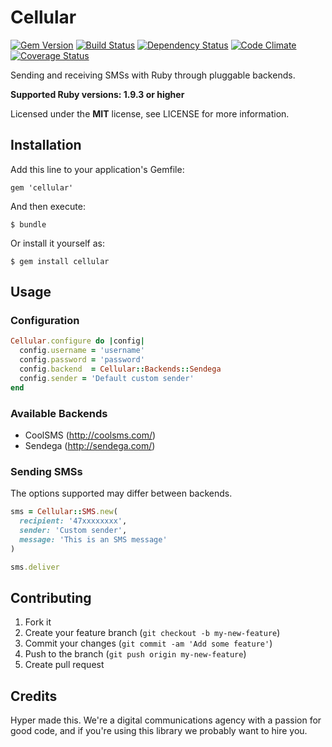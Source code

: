 # Cellular

[![Gem Version](https://badge.fury.io/rb/cellular.png)](https://rubygems.org/gems/cellular)
[![Build Status](https://secure.travis-ci.org/hyperoslo/cellular.png?branch=master)](https://travis-ci.org/hyperoslo/cellular)
[![Dependency Status](https://gemnasium.com/hyperoslo/cellular.png)](https://gemnasium.com/hyperoslo/cellular)
[![Code Climate](https://codeclimate.com/github/hyperoslo/cellular.png)](https://codeclimate.com/github/hyperoslo/cellular)
[![Coverage Status](https://coveralls.io/repos/hyperoslo/cellular/badge.png?branch=master)](https://coveralls.io/r/hyperoslo/cellular)

Sending and receiving SMSs with Ruby through pluggable backends.

**Supported Ruby versions: 1.9.3 or higher**

Licensed under the **MIT** license, see LICENSE for more information.


## Installation

Add this line to your application's Gemfile:

    gem 'cellular'

And then execute:

    $ bundle

Or install it yourself as:

    $ gem install cellular


## Usage

### Configuration

```ruby
Cellular.configure do |config|
  config.username = 'username'
  config.password = 'password'
  config.backend  = Cellular::Backends::Sendega
  config.sender = 'Default custom sender'
end
```


### Available Backends

* CoolSMS (http://coolsms.com/)
* Sendega (http://sendega.com/)


### Sending SMSs

The options supported may differ between backends.

```ruby
sms = Cellular::SMS.new(
  recipient: '47xxxxxxxx',
  sender: 'Custom sender',
  message: 'This is an SMS message'
)

sms.deliver
```


## Contributing

1. Fork it
2. Create your feature branch (`git checkout -b my-new-feature`)
3. Commit your changes (`git commit -am 'Add some feature'`)
4. Push to the branch (`git push origin my-new-feature`)
5. Create pull request


## Credits

Hyper made this. We're a digital communications agency with a passion for good code,
and if you're using this library we probably want to hire you.
